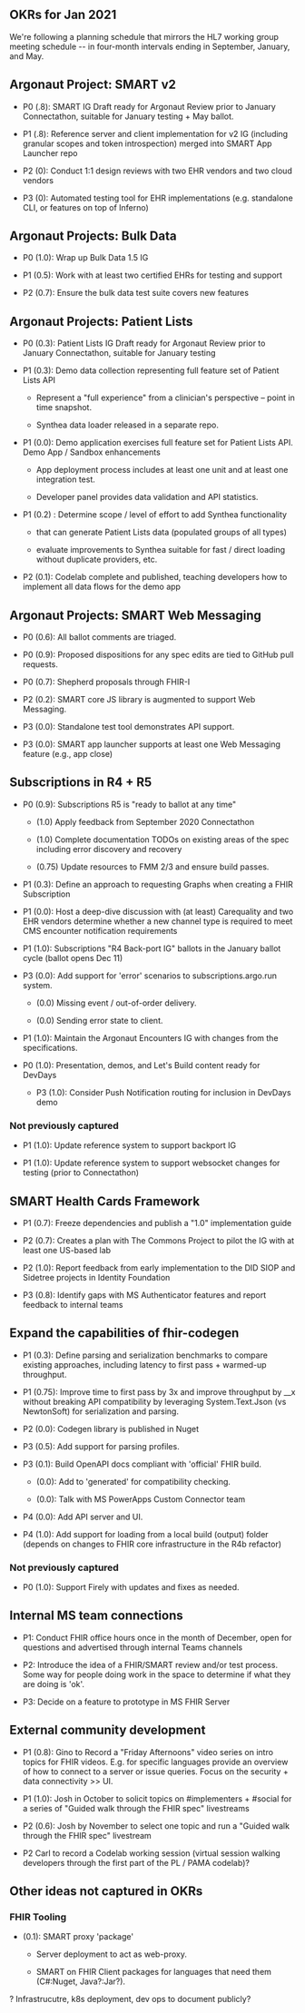 ## OKRs for Jan 2021

We're following a planning schedule that mirrors the HL7 working group meeting schedule -- in four-month intervals ending in September, January, and May. 
 
## Argonaut Project: SMART v2 

* P0 (.8): SMART IG Draft ready for Argonaut Review prior to January Connectathon, suitable for January testing + May ballot.  

* P1 (.8): Reference server and client implementation for v2 IG (including granular scopes and token introspection) merged into SMART App Launcher repo 

* P2 (0): Conduct 1:1 design reviews with two EHR vendors and two cloud vendors 

* P3 (0): Automated testing tool for EHR implementations (e.g. standalone CLI, or features on top of Inferno) 

 

## Argonaut Projects: Bulk Data 

* P0 (1.0): Wrap up Bulk Data 1.5 IG 

* P1 (0.5): Work with at least two certified EHRs for testing and support 

* P2 (0.7): Ensure the bulk data test suite covers new features 
 

## Argonaut Projects: Patient Lists  

* P0 (0.3): Patient Lists IG Draft ready for Argonaut Review prior to January Connectathon, suitable for January testing 

* P1 (0.3): Demo data collection representing full feature set of Patient Lists API  

   * Represent a "full experience" from a clinician's perspective – point in time snapshot. 

   * Synthea data loader released in a separate repo. 

* P1 (0.0): Demo application exercises full feature set for Patient Lists API.  Demo App / Sandbox enhancements 

  * App deployment process includes at least one unit and at least one integration test. 

  * Developer panel provides data validation and API statistics. 

* P1 (0.2) : Determine scope / level of effort to add Synthea functionality  

  * that can generate Patient Lists data (populated groups of all types) 

  * evaluate improvements to Synthea suitable for fast / direct loading without duplicate providers, etc. 


* P2 (0.1): Codelab complete and published, teaching developers how to implement all data flows for the demo app


## Argonaut Projects: SMART Web Messaging 

* P0 (0.6): All ballot comments are triaged. 

* P0 (0.9): Proposed dispositions for any spec edits are tied to GitHub pull requests. 

* P0 (0.7): Shepherd proposals through FHIR-I 

* P2 (0.2): SMART core JS library is augmented to support Web Messaging. 

* P3 (0.0): Standalone test tool demonstrates API support.  

* P3 (0.0): SMART app launcher supports at least one Web Messaging feature (e.g., app close) 

 

## Subscriptions in R4 + R5 

* P0 (0.9): Subscriptions R5 is "ready to ballot at any time" 

   * (1.0) Apply feedback from September 2020 Connectathon 

   * (1.0) Complete documentation TODOs on existing areas of the spec including error discovery and recovery 

   * (0.75) Update resources to FMM 2/3 and ensure build passes. 

* P1 (0.3): Define an approach to requesting Graphs when creating a FHIR Subscription 

* P1 (0.0): Host a deep-dive discussion with (at least) Carequality and two EHR vendors determine whether a new channel type is required to meet CMS encounter notification requirements 

* P1 (1.0): Subscriptions "R4 Back-port IG" ballots in the January ballot cycle (ballot opens Dec 11) 

* P3 (0.0): Add support for 'error' scenarios to subscriptions.argo.run system. 

  * (0.0) Missing event / out-of-order delivery. 

  * (0.0) Sending error state to client. 

* P1 (1.0): Maintain the Argonaut Encounters IG with changes from the specifications. 

* P0 (1.0): Presentation, demos, and Let's Build content ready for DevDays 

   * P3 (1.0): Consider Push Notification routing for inclusion in DevDays demo 

### Not previously captured

* P1 (1.0): Update reference system to support backport IG

* P1 (1.0): Update reference system to support websocket changes for testing (prior to Connectathon)
 

## SMART Health Cards Framework 

* P1 (0.7): Freeze dependencies and publish a "1.0" implementation guide  

* P2 (0.7): Creates a plan with The Commons Project to pilot the IG with at least one US-based lab  

* P2 (1.0): Report feedback from early implementation to the DID SIOP and Sidetree projects in Identity Foundation 

* P3 (0.8): Identify gaps with MS Authenticator features and report feedback to internal teams 

 

## Expand the capabilities of fhir-codegen 

* P1 (0.3): Define parsing and serialization benchmarks to compare existing approaches, including latency to first pass + warmed-up throughput. 

* P1 (0.75): Improve time to first pass by 3x and improve throughput by __x without breaking API compatibility by leveraging System.Text.Json (vs NewtonSoft) for serialization and parsing.  

* P2 (0.0): Codegen library is published in Nuget  

* P3 (0.5): Add support for parsing profiles. 

* P3 (0.1): Build OpenAPI docs compliant with 'official' FHIR build. 

    * (0.0): Add to 'generated' for compatibility checking. 

    * (0.0): Talk with MS PowerApps Custom Connector team 

* P4 (0.0): Add API server and UI. 

* P4 (1.0): Add support for loading from a local build (output) folder (depends on changes to FHIR core infrastructure in the R4b refactor)

### Not previously captured

* P0 (1.0): Support Firely with updates and fixes as needed.
 

## Internal MS team connections 

* P1: Conduct FHIR office hours once in the month of December, open for questions and advertised through internal Teams channels 

* P2: Introduce the idea of a FHIR/SMART review and/or test process.  Some way for people doing work in the space to determine if what they are doing is 'ok'. 

* P3: Decide on a feature to prototype in MS FHIR Server 



## External community development 

* P1 (0.8): Gino to Record a "Friday Afternoons" video series on intro topics for FHIR videos. E.g. for specific languages provide an overview of how to connect to a server or issue queries. Focus on the security + data connectivity >> UI. 

* P1 (1.0): Josh in October to solicit topics on #implementers + #social for a series of "Guided walk through the FHIR spec" livestreams 

* P2 (0.6): Josh by November to select one topic and run a "Guided walk through the FHIR spec" livestream 

* P2 Carl to record a Codelab working session (virtual session walking developers through the first part of the PL / PAMA codelab)? 

 

## Other ideas not captured in OKRs  

### FHIR Tooling 

* (0.1): SMART proxy 'package' 

  * Server deployment to act as web-proxy. 

  * SMART on FHIR Client packages for languages that need them (C#:Nuget, Java?:Jar?). 

? Infrastrucutre, k8s deployment, dev ops to document publicly? 

 
